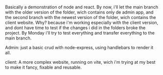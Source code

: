 Basically a demonstration of node and react.
By now, i'll let the main branch with the older version of the folder, wich contains only de admin app, and the second branch with the newest version of the folder, wich contains the client website.
Why? because i'm working especially with the client version, and dont have time to test if the changes i did in the folders broke the project. By Monday i'll try to test everything and transfer everything to the main branch.

Admin:
just a basic crud with node-express, using handlebars to render it all.

client:
A more complex website, running on vite, wich i'm trying at my best to make it fancy, fixable and reusable.
